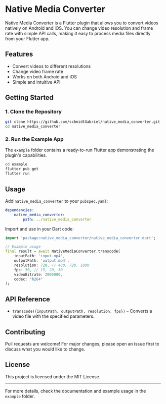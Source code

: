 
# Native Media Converter

Native Media Converter is a Flutter plugin that allows you to convert videos natively on Android and iOS. You can change video resolution and frame rate with simple API calls, making it easy to process media files directly from your Flutter app.

## Features
- Convert videos to different resolutions
- Change video frame rate
- Works on both Android and iOS
- Simple and intuitive API

## Getting Started

### 1. Clone the Repository
```bash
git clone https://github.com/schmidtGabriel/native_media_converter.git
cd native_media_converter
```

### 2. Run the Example App
The `example` folder contains a ready-to-run Flutter app demonstrating the plugin's capabilities.

```bash
cd example
flutter pub get
flutter run
```

## Usage
Add `native_media_converter` to your `pubspec.yaml`:
```yaml
dependencies:
	native_media_converter:
		path: ../native_media_converter
```

Import and use in your Dart code:
```dart
import 'package:native_media_converter/native_media_converter.dart';

// Example usage
final result = await NativeMediaConverter.transcode(
	inputPath: 'input.mp4',
	outputPath: 'output.mp4',
	resolution: 720, // 480, 720, 1080
	fps: 30, // 15, 20, 30
    videoBitrate: 2000000,
    codec: "h264"
);
```

## API Reference
- `transcode({inputPath, outputPath, resolution, fps})` – Converts a video file with the specified parameters.

## Contributing
Pull requests are welcome! For major changes, please open an issue first to discuss what you would like to change.

## License
This project is licensed under the MIT License.

---

For more details, check the documentation and example usage in the `example` folder.

